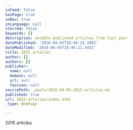 ```yaml
---
inFeed: false
hasPage: true
inNav: true
inLanguage: null
starred: false
keywords: []
description: notable published articles from last year
datePublished: '2016-04-05T16:46:24.108Z'
dateModified: '2016-04-05T16:46:21.445Z'
title: 2015 articles
author: []
authors: []
publisher:
  name: null
  domain: null
  url: null
  favicon: null
sourcePath: _posts/2016-04-05-2015-articles.md
published: true
url: 2015-articles/index.html
_type: WebPage

---
```

2015 articles